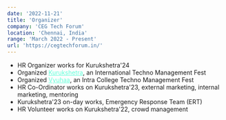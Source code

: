 ```yaml
---
date: '2022-11-21'
title: 'Organizer'
company: 'CEG Tech Forum'
location: 'Chennai, India'
range: 'March 2022 - Present'
url: 'https://cegtechforum.in/'
---
```


- HR Organizer works for Kurukshetra'24
- Organized <a href="https://kurukshetraceg.org.in/" style="color:#64FFDA;" target="blank">Kurukshetra</a>, an International Techno Management Fest
- Organized <a href="https://vyuhaa.cegtechforum.in/" style="color:#64FFDA;">Vyuhaa</a>, an Intra College Techno Management Fest
- HR Co-Ordinator works on Kurukshetra'23, external marketing, internal marketing, mentoring
- Kurukshetra'23 on-day works, Emergency Response Team (ERT)
- HR Volunteer works on Kurukshetra'22, crowd management
